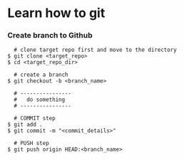 # Learn how to git

### Create branch to Github
```shell
  # clone target repo first and move to the directory
$ git clone <target_repo>
$ cd <target_repo_dir>

  # create a branch
$ git checkout -b <branch_name>

  # ----------------
  #   do something
  # ----------------

  # COMMIT step
$ git add .
$ git commit -m "<commit_details>"

  # PUSH step
$ git push origin HEAD:<branch_name>
```